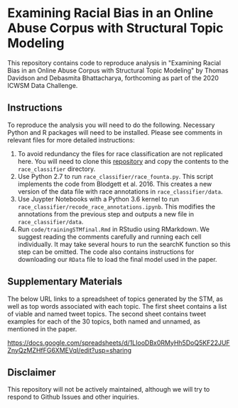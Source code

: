 # Examining Racial Bias in an Online Abuse Corpus with Structural Topic Modeling

This repository contains code to reproduce analysis in "Examining Racial Bias in an Online Abuse Corpus with Structural Topic Modeling"
by Thomas Davidson and Debasmita Bhattacharya, forthcoming as part of the 2020 ICWSM Data Challenge.

## Instructions

To reproduce the analysis you will need to do the following. Necessary Python and R packages will need to be installed. Please see comments in relevant files for more detailed instructions:

  1. To avoid redundancy the files for race classification are not replicated here. You will need to clone this [repository](https://github.com/slanglab/twitteraae) and copy the contents to the `race_classifier` directory.
  2. Use Python 2.7 to run `race_classifier/race_founta.py`. This script implements the code from Blodgett et al. 2016. This creates a new version of the data file with race annotations in `race_classifier/data`.
  3. Use Juypter Notebooks with a Python 3.6 kernel to run `race_classifier/recode_race_annotations.ipynb`. This modifies the annotations from the previous step and outputs a new file in `race_classifier/data`.
  4. Run `code/trainingSTMfinal.Rmd` in RStudio using RMarkdown. We suggest reading the comments carefully and running each cell individually. It may take several hours to run the searchK function so this step can be omitted. The code also contains instructions for downloading our `RData` file to load the final model used in the paper.

## Supplementary Materials

The below URL links to a spreadsheet of topics generated by the STM, as well as top words associated with each topic. The first sheet contains a list of viable and named tweet topics. The second sheet contains tweet examples for each of the 30 topics, both named and unnamed, as mentioned in the paper.

https://docs.google.com/spreadsheets/d/1LIooDBx0RMyHh5DoQ5KF22JUFZnyQzMZHfFG6XMEVqI/edit?usp=sharing

## Disclaimer

This repository will not be actively maintained, although we will try to respond to Github Issues and other inquiries.
